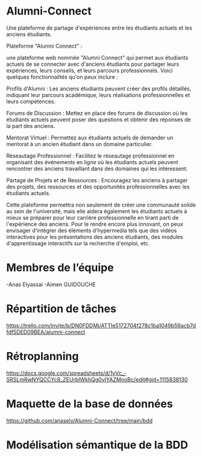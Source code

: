 # Alumni-Connect
Une plateforme de partage d'expériences entre les étudiants actuels et les anciens étudiants. 

Plateforme "Alumni Connect" :

une plateforme web nommée "Alumni Connect" qui permet aux étudiants actuels de se connecter avec d'anciens étudiants pour partager leurs expériences, leurs conseils, et leurs parcours professionnels. Voici quelques fonctionnalités qu'on peux inclure :

Profils d'Alumni : Les anciens étudiants peuvent créer des profils détaillés, indiquant leur parcours académique, leurs réalisations professionnelles et leurs compétences.

Forums de Discussion : Mettez en place des forums de discussion où les étudiants actuels peuvent poser des questions et obtenir des réponses de la part des anciens.

Mentorat Virtuel : Permettez aux étudiants actuels de demander un mentorat à un ancien étudiant dans un domaine particulier.

Réseautage Professionnel : Facilitez le réseautage professionnel en organisant des événements en ligne où les étudiants actuels peuvent rencontrer des anciens travaillant dans des domaines qui les intéressent.

Partage de Projets et de Ressources : Encouragez les anciens à partager des projets, des ressources et des opportunités professionnelles avec les étudiants actuels.

Cette plateforme permettra non seulement de créer une communauté solide au sein de l'université, mais elle aidera également les étudiants actuels à mieux se préparer pour leur carrière professionnelle en tirant parti de l'expérience des anciens. Pour le rendre encore plus innovant, on peux envisager d'intégrer des éléments d'hypermedia tels que des vidéos interactives pour les présentations des anciens étudiants, des modules d'apprentissage interactifs sur la recherche d'emploi, etc.
# Membres de l’équipe
-Anas Elyassai
-Aimen GUIDOUCHE
# Répartition de tâches 
https://trello.com/invite/b/DN0FDDMj/ATTIe5172704f278c1ba1049b59acb7dfdf5DED09BEA/alumni-connect
# Rétroplanning 
https://docs.google.com/spreadsheets/d/1yVc_-SRSLmRwNYQCCYc8_ZEUrbIWkhQg0yIYAZMnoBc/edit#gid=1115838130
# Maquette de la base de données
https://github.com/anasely/Alumni-Connect/tree/main/bdd
# Modélisation sémantique de la BDD




